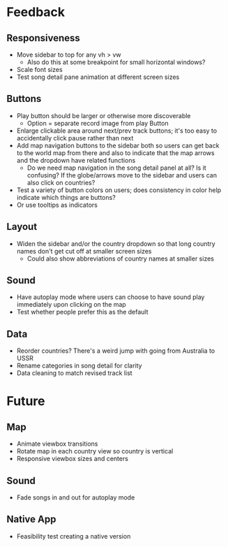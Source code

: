 # Feedback

## Responsiveness

- Move sidebar to top for any vh > vw
  - Also do this at some breakpoint for small horizontal windows?
- Scale font sizes
- Test song detail pane animation at different screen sizes

## Buttons

- Play button should be larger or otherwise more discoverable
  - Option = separate record image from play Button
- Enlarge clickable area around next/prev track buttons; it's too easy to accidentally click pause rather than next
- Add map navigation buttons to the sidebar both so users can get back to the world map from there and also to indicate that the map arrows and the dropdown have related functions
  - Do we need map navigation in the song detail panel at all? Is it confusing? If the globe/arrows move to the sidebar and users can also click on countries?
- Test a variety of button colors on users; does consistency in color help indicate which things are buttons?
 - Or use tooltips as indicators

## Layout

- Widen the sidebar and/or the country dropdown so that long country names don't get cut off at smaller screen sizes
  - Could also show abbreviations of country names at smaller sizes

## Sound

- Have autoplay mode where users can choose to have sound play immediately upon clicking on the map
 - Test whether people prefer this as the default

## Data

 - Reorder countries? There's a weird jump with going from Australia to USSR
 - Rename categories in song detail for clarity
 - Data cleaning to match revised track list

# Future

## Map

- Animate viewbox transitions
- Rotate map in each country view so country is vertical
- Responsive viewbox sizes and centers

## Sound

- Fade songs in and out for autoplay mode

## Native App

- Feasibility test creating a native version
